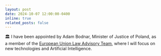 ```yaml
---
layout: post
date: 2024-10-07 12:00:00-0400
inline: true
related_posts: false
---
```


🏛️ I have been appointed by Adam Bodnar, Minister of Justice of Poland, as a member of the <a href="https://www.gov.pl/web/sprawiedliwosc/powolanie-czlonkow-zespolu-doradczego-przy-ministrze-sprawiedliwosci-do-spraw-prawa-unii-europejskiej">European Union Law Advisory Team</a>, where I will focus on new technologies and Artificial Intelligence.